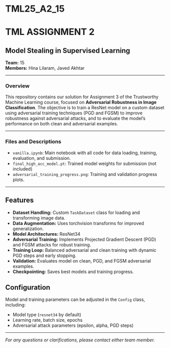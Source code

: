 
# TML25_A2_15
# TML ASSIGNMENT 2  
## Model Stealing in Supervised Learning

**Team:** 15  
**Members:** Hina Lilaram, Javed Akhtar

---

### Overview

This repository contains our solution for Assignment 3 of the Trustworthy Machine Learning course, focused on **Adversarial Robustness in Image Classification**. The objective is to train a ResNet model on a custom dataset using adversarial training techniques (PGD and FGSM) to improve robustness against adversarial attacks, and to evaluate the model’s performance on both clean and adversarial examples.

---


### Files and Descriptions

- `vanilla.ipynb`: Main notebook with all code for data loading, training, evaluation, and submission.
- `final_high_acc_model.pt`: Trained model weights for submission (not included)
- `adversarial_training_progress.png`: Training and validation progress plots.

---

## Features

- **Dataset Handling:** Custom `TaskDataset` class for loading and transforming image data.
- **Data Augmentation:** Uses torchvision transforms for improved generalization.
- **Model Architectures:**  ResNet34
- **Adversarial Training:** Implements Projected Gradient Descent (PGD) and FGSM attacks for robust training.
- **Training Loop:** Balanced adversarial and clean training with dynamic PGD steps and early stopping.
- **Validation:** Evaluates model on clean, PGD, and FGSM adversarial examples.
- **Checkpointing:** Saves best models and training progress.

## Configuration

Model and training parameters can be adjusted in the `Config` class, including:
- Model type (`resnet34` by default)
- Learning rate, batch size, epochs
- Adversarial attack parameters (epsilon, alpha, PGD steps)

---

*For any questions or clarifications, please contact either team member.*